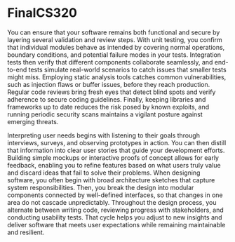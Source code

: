 # FinalCS320
You can ensure that your software remains both functional and secure by layering several validation and review steps. With unit testing, you confirm that individual modules behave as intended by covering normal operations, boundary conditions, and potential failure modes in your tests. Integration tests then verify that different components collaborate seamlessly, and end-to-end tests simulate real-world scenarios to catch issues that smaller tests might miss. Employing static analysis tools catches common vulnerabilities, such as injection flaws or buffer issues, before they reach production. Regular code reviews bring fresh eyes that detect blind spots and verify adherence to secure coding guidelines. Finally, keeping libraries and frameworks up to date reduces the risk posed by known exploits, and running periodic security scans maintains a vigilant posture against emerging threats.

Interpreting user needs begins with listening to their goals through interviews, surveys, and observing prototypes in action. You can then distill that information into clear user stories that guide your development efforts. Building simple mockups or interactive proofs of concept allows for early feedback, enabling you to refine features based on what users truly value and discard ideas that fail to solve their problems. When designing software, you often begin with broad architecture sketches that capture system responsibilities. Then, you break the design into modular components connected by well-defined interfaces, so that changes in one area do not cascade unpredictably. Throughout the design process, you alternate between writing code, reviewing progress with stakeholders, and conducting usability tests. That cycle helps you adjust to new insights and deliver software that meets user expectations while remaining maintainable and resilient.


